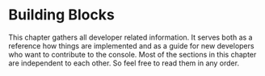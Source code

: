 # Building Blocks

This chapter gathers all developer related information. It serves both as a reference how things are implemented and as a guide for new developers who want to contribute to the console. Most of the sections in this chapter are independent to each other. So feel free to read them in any order.